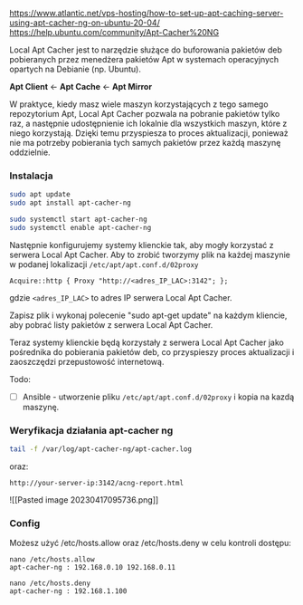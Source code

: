 https://www.atlantic.net/vps-hosting/how-to-set-up-apt-caching-server-using-apt-cacher-ng-on-ubuntu-20-04/
https://help.ubuntu.com/community/Apt-Cacher%20NG

Local Apt Cacher jest to narzędzie służące do buforowania pakietów deb pobieranych przez menedżera pakietów Apt w systemach operacyjnych opartych na Debianie (np. Ubuntu).

**Apt Client** <- **Apt Cache** <- **Apt Mirror** 

W praktyce, kiedy masz wiele maszyn korzystających z tego samego repozytorium Apt, Local Apt Cacher pozwala na pobranie pakietów tylko raz, a następnie udostępnienie ich lokalnie dla wszystkich maszyn, które z niego korzystają. Dzięki temu przyspiesza to proces aktualizacji, ponieważ nie ma potrzeby pobierania tych samych pakietów przez każdą maszynę oddzielnie.

### Instalacja

```bash
sudo apt update
sudo apt install apt-cacher-ng

sudo systemctl start apt-cacher-ng
sudo systemctl enable apt-cacher-ng
```

Następnie konfigurujemy systemy klienckie tak, aby mogły korzystać z serwera Local Apt Cacher. Aby to zrobić tworzymy plik na każdej maszynie w podanej lokalizacji `/etc/apt/apt.conf.d/02proxy`

```
Acquire::http { Proxy "http://<adres_IP_LAC>:3142"; };
```

gdzie `<adres_IP_LAC>` to adres IP serwera Local Apt Cacher.

Zapisz plik i wykonaj polecenie "sudo apt-get update" na każdym kliencie, aby pobrać listy pakietów z serwera Local Apt Cacher.

Teraz systemy klienckie będą korzystały z serwera Local Apt Cacher jako pośrednika do pobierania pakietów deb, co przyspieszy proces aktualizacji i zaoszczędzi przepustowość internetową.

Todo:
- [ ] Ansible - utworzenie pliku `/etc/apt/apt.conf.d/02proxy` i kopia na kazdą maszynę.

### Weryfikacja działania apt-cacher ng

```bash
tail -f /var/log/apt-cacher-ng/apt-cacher.log
```

oraz:

`http://your-server-ip:3142/acng-report.html`

![[Pasted image 20230417095736.png]]

### Config

Możesz użyć  /etc/hosts.allow oraz /etc/hosts.deny w celu kontroli dostępu:

```
nano /etc/hosts.allow
apt-cacher-ng : 192.168.0.10 192.168.0.11

nano /etc/hosts.deny
apt-cacher-ng : 192.168.1.100
```